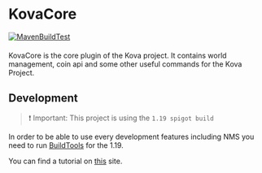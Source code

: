 # KovaCore
[![MavenBuildTest](https://github.com/leonhausdorf/KovaCore/actions/workflows/maven.yml/badge.svg?branch=master)](https://github.com/leonhausdorf/KovaCore/actions/workflows/maven.yml)

####
KovaCore is the core plugin of the Kova project. It contains world management, coin api and some other useful commands for the Kova Project.
## Development

> ❗ Important: This project is using the ``1.19 spigot build``

In order to be able to use every development features including NMS you need to run [BuildTools](https://hub.spigotmc.org/jenkins/job/BuildTools/lastSuccessfulBuild/artifact/target/BuildTools.jar) for the 1.19. 

You can find a tutorial on [this](https://www.spigotmc.org/wiki/buildtools/) site.